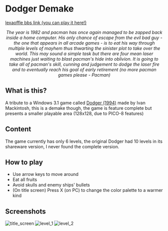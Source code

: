 # Dodger Demake

[lexaoffle bbs link (you can play it here!)](https://www.lexaloffle.com/bbs/?tid=141398)

<p align="center">
  <em>
The year is 1982 and pacman has once again managed to be zapped 
back inside a home computer. His only chance of escape from the
evil bad guy - the one that appears in all arcade games - is to 
eat his way through multiple levels of mayhem thus thwarting the 
sinister plot to take over the world. This may sound a simple task but there are four mean laser machines 
just waiting to blast pacman's hide into oblivion. It is going to take all of pacman's skill, cunning and judgement to 
dodge the laser fire and to eventually reach his goal of early 
retirement (no more pacman games please - Pacman)
</em>
</p>

## What is this?
A tribute to a Windows 3.1 game called [Dodger (1994)](https://archive.org/details/Dodger_1020#) made by Ivan Mackintosh, this is a demake though, the game is feature complete but presents a smaller playable area (128x128, due to PICO-8 features)

## Content
The game currently has only 6 levels, the original Dodger had 10 levels in its shareware version, I never found the complete version.

## How to play
- Use arrow keys to move around
- Eat all fruits
- Avoid skulls and enemy ships' bullets
- (On title screen) Press X (on PC) to change the color palette to a warmer kind
  
## Screenshots
![title_screen](https://github.com/framilano/DodgerDemake/assets/28491164/7cedd449-e164-40e7-9aa5-ead4344a3d2a)
![level_1](https://github.com/framilano/DodgerDemake/assets/28491164/a02cff9c-08e3-429d-931b-81dbb105b5e0)
![level_2](https://github.com/framilano/DodgerDemake/assets/28491164/e288c998-9162-4ad8-a4e0-efaeca9f2f79)



